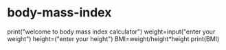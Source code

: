 # body-mass-index
print("welcome to body mass index calculator")
weight=input("enter your weight")
height=("enter your height")
BMI=weight/height*height
print(BMI)
